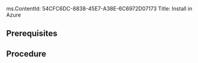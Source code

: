 ms.ContentId: 54CFC6DC-8838-45E7-A38E-6C6972D07173
Title: Install in Azure

## Prerequisites ##

## Procedure ##